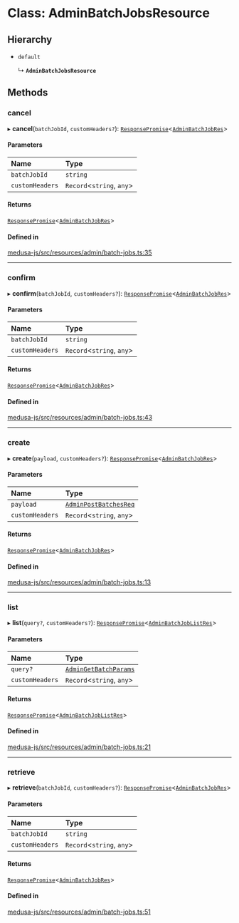 # Class: AdminBatchJobsResource

## Hierarchy

- `default`

  ↳ **`AdminBatchJobsResource`**

## Methods

### cancel

▸ **cancel**(`batchJobId`, `customHeaders?`): [`ResponsePromise`](../modules/internal.md#responsepromise)<[`AdminBatchJobRes`](../modules/internal-2.md#adminbatchjobres)\>

#### Parameters

| Name | Type |
| :------ | :------ |
| `batchJobId` | `string` |
| `customHeaders` | `Record`<`string`, `any`\> |

#### Returns

[`ResponsePromise`](../modules/internal.md#responsepromise)<[`AdminBatchJobRes`](../modules/internal-2.md#adminbatchjobres)\>

#### Defined in

[medusa-js/src/resources/admin/batch-jobs.ts:35](https://github.com/chiubaca/medusa/blob/c14b68fb7/packages/medusa-js/src/resources/admin/batch-jobs.ts#L35)

___

### confirm

▸ **confirm**(`batchJobId`, `customHeaders?`): [`ResponsePromise`](../modules/internal.md#responsepromise)<[`AdminBatchJobRes`](../modules/internal-2.md#adminbatchjobres)\>

#### Parameters

| Name | Type |
| :------ | :------ |
| `batchJobId` | `string` |
| `customHeaders` | `Record`<`string`, `any`\> |

#### Returns

[`ResponsePromise`](../modules/internal.md#responsepromise)<[`AdminBatchJobRes`](../modules/internal-2.md#adminbatchjobres)\>

#### Defined in

[medusa-js/src/resources/admin/batch-jobs.ts:43](https://github.com/chiubaca/medusa/blob/c14b68fb7/packages/medusa-js/src/resources/admin/batch-jobs.ts#L43)

___

### create

▸ **create**(`payload`, `customHeaders?`): [`ResponsePromise`](../modules/internal.md#responsepromise)<[`AdminBatchJobRes`](../modules/internal-2.md#adminbatchjobres)\>

#### Parameters

| Name | Type |
| :------ | :------ |
| `payload` | [`AdminPostBatchesReq`](internal-2.AdminPostBatchesReq.md) |
| `customHeaders` | `Record`<`string`, `any`\> |

#### Returns

[`ResponsePromise`](../modules/internal.md#responsepromise)<[`AdminBatchJobRes`](../modules/internal-2.md#adminbatchjobres)\>

#### Defined in

[medusa-js/src/resources/admin/batch-jobs.ts:13](https://github.com/chiubaca/medusa/blob/c14b68fb7/packages/medusa-js/src/resources/admin/batch-jobs.ts#L13)

___

### list

▸ **list**(`query?`, `customHeaders?`): [`ResponsePromise`](../modules/internal.md#responsepromise)<[`AdminBatchJobListRes`](../modules/internal-2.md#adminbatchjoblistres)\>

#### Parameters

| Name | Type |
| :------ | :------ |
| `query?` | [`AdminGetBatchParams`](internal-2.AdminGetBatchParams.md) |
| `customHeaders` | `Record`<`string`, `any`\> |

#### Returns

[`ResponsePromise`](../modules/internal.md#responsepromise)<[`AdminBatchJobListRes`](../modules/internal-2.md#adminbatchjoblistres)\>

#### Defined in

[medusa-js/src/resources/admin/batch-jobs.ts:21](https://github.com/chiubaca/medusa/blob/c14b68fb7/packages/medusa-js/src/resources/admin/batch-jobs.ts#L21)

___

### retrieve

▸ **retrieve**(`batchJobId`, `customHeaders?`): [`ResponsePromise`](../modules/internal.md#responsepromise)<[`AdminBatchJobRes`](../modules/internal-2.md#adminbatchjobres)\>

#### Parameters

| Name | Type |
| :------ | :------ |
| `batchJobId` | `string` |
| `customHeaders` | `Record`<`string`, `any`\> |

#### Returns

[`ResponsePromise`](../modules/internal.md#responsepromise)<[`AdminBatchJobRes`](../modules/internal-2.md#adminbatchjobres)\>

#### Defined in

[medusa-js/src/resources/admin/batch-jobs.ts:51](https://github.com/chiubaca/medusa/blob/c14b68fb7/packages/medusa-js/src/resources/admin/batch-jobs.ts#L51)
